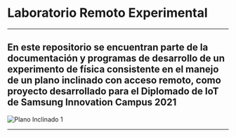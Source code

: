 # Laboratorio Remoto Experimental
---------------------------------
En este repositorio se encuentran parte de la documentación y programas de desarrollo de un experimento de física consistente en el manejo de un plano inclinado con acceso remoto, como proyecto desarrollado para el Diplomado de IoT de Samsung Innovation Campus 2021
---------------------------------
![Plano Inclinado 1](https://user-images.githubusercontent.com/87343531/143146929-555e00f2-3123-42c5-a006-dff3fc246fee.jpg)

---------------------------------
